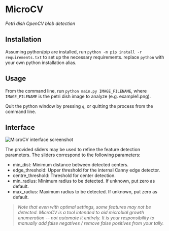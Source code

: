 # MicroCV
_Petri dish OpenCV blob detection_

## Installation

Assuming python/pip are installed, run 
`python -m pip install -r requirements.txt` to set up the necessary requirements. replace `python` with your own python installation alias.

## Usage

From the command line, run `python main.py IMAGE_FILENAME`, where `IMAGE_FILENAME` is the petri dish image to analyze (e.g. example1.png).

Quit the python window by pressing `q`, or quitting the process from the command line.

## Interface
![MicroCV interface screenshot](interface.jpg)

The provided sliders may be used to refine the feature detection parameters. The sliders correspond to the following parameters:

- min_dist: Minimum distance between detected centers.
- edge_threshold: Upper threshold for the internal Canny edge detector.
- centre_threshold: Threshold for center detection.
- min_radius: Minimum radius to be detected. If unknown, put zero as default.
- max_radius: Maximum radius to be detected. If unknown, put zero as default.

>*Note that even with optimal settings, some features may not be detected. MicroCV is a tool intended to _aid_ microbial 
growth enumeration -- not automate it entirely. It is your responsibility to manually add false negatives / remove false positives from your tally.*    
